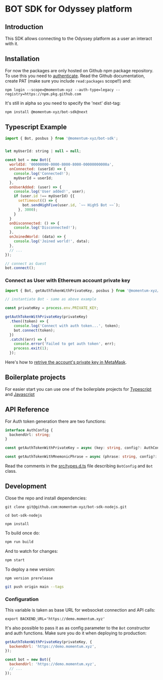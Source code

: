 # BOT SDK for Odyssey platform

## Introduction

This SDK allows connecting to the Odyssey platform as a user an interact with it.

## Installation

For now the packages are only hosted on Github npm package repository.
To use this you need to [authenticate](https://docs.github.com/en/packages/working-with-a-github-packages-registry/working-with-the-npm-registry#authenticating-to-github-packages).
Read the Github documentation, create PAT (make sure you include `read:packages` scope!!) and:

```shell
npm login --scope=@momentum-xyz --auth-type=legacy --registry=https://npm.pkg.github.com
```

It's still in alpha so you need to specify the 'next' dist-tag:

```bash
npm install @momentum-xyz/bot-sdk@next
```

## Typescript Example

```js
import { Bot, posbus } from '@momentum-xyz/bot-sdk';


let myUserId: string | null = null;

const bot = new Bot({
  worldId: '00000000-0000-8000-8000-00000000000a',
  onConnected: (userId) => {
    console.log('Connected!');
    myUserId = userId;
  },
  onUserAdded: (user) => {
    console.log('User added!', user);
    if (user.id !== myUserId) {{
      setTimeout(() => {
        bot.sendHighFive(user.id, `~~ High5 Bot ~~`);
      }, 3000);
    }
  }
  onDisconnected: () => {
    console.log('Disconnected!');
  },
  onJoinedWorld: (data) => {
    console.log('Joined world!', data);
  },
  // ...
});

// connect as Guest
bot.connect();
```

### Connect as User with Ethereum account private key

```js
import { Bot, getAuthTokenWithPrivateKey, posbus } from '@momentum-xyz/bot-sdk';

// instantiate Bot - same as above example

const privateKey = process.env.PRIVATE_KEY;

getAuthTokenWithPrivateKey(privateKey)
  .then((token) => {
    console.log('Connect with auth token...', token);
    bot.connect(token);
  })
  .catch((err) => {
    console.error('Failed to get auth token', err);
    process.exit(1);
  });
```

Here's how to [retrive the account's private key in MetaMask](https://support.metamask.io/hc/en-us/articles/360015289632-How-to-export-an-account-s-private-key).

## Boilerplate projects

For easier start you can use one of the boilerplate projects for [Typescript](https://github.com/momentum-xyz/bot-nodejs-ts-example) and [Javascript](https://github.com/momentum-xyz/bot-nodejs-example)

## API Reference

For Auth token generation there are two functions:

```ts
interface AuthConfig {
  backendUrl: string;
}

const getAuthTokenWithPrivateKey = async (key: string, config?: AuthConfig) => {...}

const getAuthTokenWithMnemonicPhrase = async (phrase: string, config?: AuthConfig) => {...}
```

Read the comments in the [src/types.d.ts](src/types.d.ts) file describing `BotConfig` and `Bot` class.

## Development

Close the repo and install dependencies:

```
git clone git@github.com:momentum-xyz/bot-sdk-nodejs.git

cd bot-sdk-nodejs

npm install
```

To build once do:

```bash
npm run build
```

And to watch for changes:

```bash
npm start
```

To deploy a new version:

```bash
npm version prerelease

git push origin main --tags
```

### Configuration

This variable is taken as base URL for websocket connection and API calls:

```
export BACKEND_URL='https://demo.momentum.xyz'
```

It's also possible to pass it as as config parameter to the `Bot` constructor and auth functions. Make sure you do it when deploying to production:

```js
getAuthTokenWithPrivateKey(privateKey, {
  backendUrl: 'https://demo.momentum.xyz',
});

const bot = new Bot({
  backendUrl: 'https://demo.momentum.xyz',
  // ...
});
```
